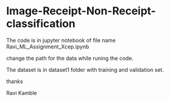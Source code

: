 # Image-Receipt-Non-Receipt-classification
The code is in jupyter notebook of file name 
Ravi_ML_Assignment_Xcep.ipynb

change the path for the data while runing the code.

The dataset is in dataset1 folder with training and validation set.

thanks

Ravi Kamble

